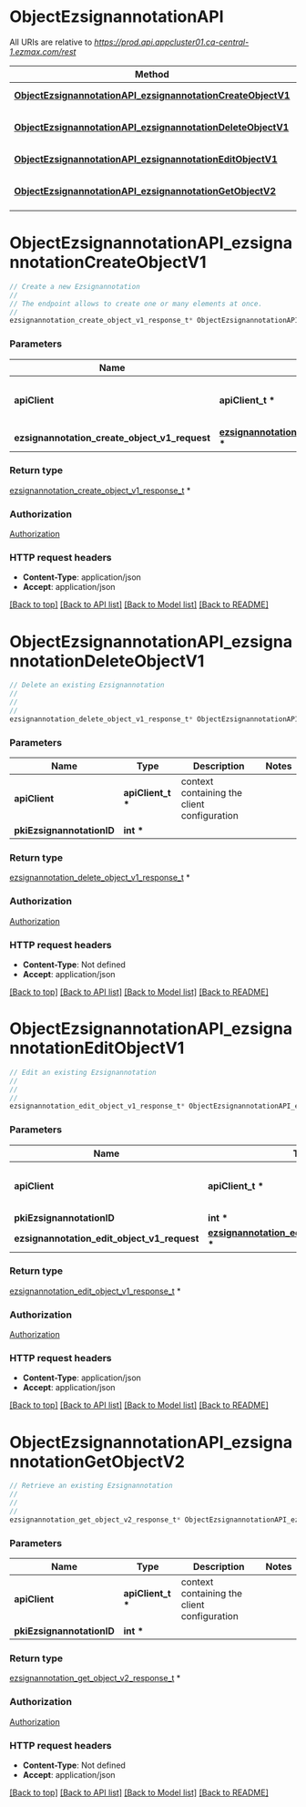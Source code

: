 # ObjectEzsignannotationAPI

All URIs are relative to *https://prod.api.appcluster01.ca-central-1.ezmax.com/rest*

Method | HTTP request | Description
------------- | ------------- | -------------
[**ObjectEzsignannotationAPI_ezsignannotationCreateObjectV1**](ObjectEzsignannotationAPI.md#ObjectEzsignannotationAPI_ezsignannotationCreateObjectV1) | **POST** /1/object/ezsignannotation | Create a new Ezsignannotation
[**ObjectEzsignannotationAPI_ezsignannotationDeleteObjectV1**](ObjectEzsignannotationAPI.md#ObjectEzsignannotationAPI_ezsignannotationDeleteObjectV1) | **DELETE** /1/object/ezsignannotation/{pkiEzsignannotationID} | Delete an existing Ezsignannotation
[**ObjectEzsignannotationAPI_ezsignannotationEditObjectV1**](ObjectEzsignannotationAPI.md#ObjectEzsignannotationAPI_ezsignannotationEditObjectV1) | **PUT** /1/object/ezsignannotation/{pkiEzsignannotationID} | Edit an existing Ezsignannotation
[**ObjectEzsignannotationAPI_ezsignannotationGetObjectV2**](ObjectEzsignannotationAPI.md#ObjectEzsignannotationAPI_ezsignannotationGetObjectV2) | **GET** /2/object/ezsignannotation/{pkiEzsignannotationID} | Retrieve an existing Ezsignannotation


# **ObjectEzsignannotationAPI_ezsignannotationCreateObjectV1**
```c
// Create a new Ezsignannotation
//
// The endpoint allows to create one or many elements at once.
//
ezsignannotation_create_object_v1_response_t* ObjectEzsignannotationAPI_ezsignannotationCreateObjectV1(apiClient_t *apiClient, ezsignannotation_create_object_v1_request_t *ezsignannotation_create_object_v1_request);
```

### Parameters
Name | Type | Description  | Notes
------------- | ------------- | ------------- | -------------
**apiClient** | **apiClient_t \*** | context containing the client configuration |
**ezsignannotation_create_object_v1_request** | **[ezsignannotation_create_object_v1_request_t](ezsignannotation_create_object_v1_request.md) \*** |  | 

### Return type

[ezsignannotation_create_object_v1_response_t](ezsignannotation_create_object_v1_response.md) *


### Authorization

[Authorization](../README.md#Authorization)

### HTTP request headers

 - **Content-Type**: application/json
 - **Accept**: application/json

[[Back to top]](#) [[Back to API list]](../README.md#documentation-for-api-endpoints) [[Back to Model list]](../README.md#documentation-for-models) [[Back to README]](../README.md)

# **ObjectEzsignannotationAPI_ezsignannotationDeleteObjectV1**
```c
// Delete an existing Ezsignannotation
//
// 
//
ezsignannotation_delete_object_v1_response_t* ObjectEzsignannotationAPI_ezsignannotationDeleteObjectV1(apiClient_t *apiClient, int *pkiEzsignannotationID);
```

### Parameters
Name | Type | Description  | Notes
------------- | ------------- | ------------- | -------------
**apiClient** | **apiClient_t \*** | context containing the client configuration |
**pkiEzsignannotationID** | **int \*** |  | 

### Return type

[ezsignannotation_delete_object_v1_response_t](ezsignannotation_delete_object_v1_response.md) *


### Authorization

[Authorization](../README.md#Authorization)

### HTTP request headers

 - **Content-Type**: Not defined
 - **Accept**: application/json

[[Back to top]](#) [[Back to API list]](../README.md#documentation-for-api-endpoints) [[Back to Model list]](../README.md#documentation-for-models) [[Back to README]](../README.md)

# **ObjectEzsignannotationAPI_ezsignannotationEditObjectV1**
```c
// Edit an existing Ezsignannotation
//
// 
//
ezsignannotation_edit_object_v1_response_t* ObjectEzsignannotationAPI_ezsignannotationEditObjectV1(apiClient_t *apiClient, int *pkiEzsignannotationID, ezsignannotation_edit_object_v1_request_t *ezsignannotation_edit_object_v1_request);
```

### Parameters
Name | Type | Description  | Notes
------------- | ------------- | ------------- | -------------
**apiClient** | **apiClient_t \*** | context containing the client configuration |
**pkiEzsignannotationID** | **int \*** |  | 
**ezsignannotation_edit_object_v1_request** | **[ezsignannotation_edit_object_v1_request_t](ezsignannotation_edit_object_v1_request.md) \*** |  | 

### Return type

[ezsignannotation_edit_object_v1_response_t](ezsignannotation_edit_object_v1_response.md) *


### Authorization

[Authorization](../README.md#Authorization)

### HTTP request headers

 - **Content-Type**: application/json
 - **Accept**: application/json

[[Back to top]](#) [[Back to API list]](../README.md#documentation-for-api-endpoints) [[Back to Model list]](../README.md#documentation-for-models) [[Back to README]](../README.md)

# **ObjectEzsignannotationAPI_ezsignannotationGetObjectV2**
```c
// Retrieve an existing Ezsignannotation
//
// 
//
ezsignannotation_get_object_v2_response_t* ObjectEzsignannotationAPI_ezsignannotationGetObjectV2(apiClient_t *apiClient, int *pkiEzsignannotationID);
```

### Parameters
Name | Type | Description  | Notes
------------- | ------------- | ------------- | -------------
**apiClient** | **apiClient_t \*** | context containing the client configuration |
**pkiEzsignannotationID** | **int \*** |  | 

### Return type

[ezsignannotation_get_object_v2_response_t](ezsignannotation_get_object_v2_response.md) *


### Authorization

[Authorization](../README.md#Authorization)

### HTTP request headers

 - **Content-Type**: Not defined
 - **Accept**: application/json

[[Back to top]](#) [[Back to API list]](../README.md#documentation-for-api-endpoints) [[Back to Model list]](../README.md#documentation-for-models) [[Back to README]](../README.md)

